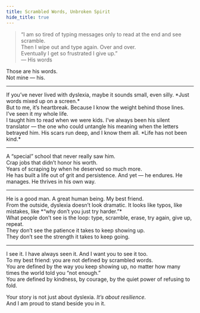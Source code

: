 ```yaml
---
title: Scrambled Words, Unbroken Spirit
hide_title: true
---
```


> “I am so tired of typing messages only to read at the end and see scramble. <br>
> Then I wipe out and type again. Over and over. <br>
> Eventually I get so frustrated I give up.”<br>
> — His words  

<p class="lede">Those are his words.<br>Not mine — his.</p>

<hr class="section-line">
If you’ve never lived with dyslexia, maybe it sounds small, even silly. *Just words mixed up on a screen.*<br>
But to me, it’s heartbreak. Because I know the weight behind those lines. I’ve seen it my whole life.<br>  
I taught him to read when we were kids. I’ve always been his silent translator — the one who could untangle his meaning when the letters betrayed him.  
His scars run deep, and I know them all. *Life has not been kind.*  
<hr class="section-line">
A “special” school that never really saw him.<br>
Crap jobs that didn’t honor his worth.<br>
Years of scraping by when he deserved so much more.<br>
He has built a life out of grit and persistence. And yet — he endures. He manages. He thrives in his own way.<br>

<hr class="section-line">
He is a good man. A great human being. My best friend.<br>
From the outside, dyslexia doesn’t look dramatic. It looks like typos, like mistakes, like *“why don’t you just try harder.”*<br>
What people don’t see is the loop: type, scramble, erase, try again, give up, repeat.<br>
They don’t see the patience it takes to keep showing up.<br>
They don’t see the strength it takes to keep going.  
<hr class="section-line">
I see it. I have always seen it. And I want you to see it too.<br>
To my best friend: you are not defined by <span class="empathy">scrambled words</span>.<br>You are defined by the way you keep showing up, no matter how many times the world told you “not enough.”<br>
You are defined by kindness, by courage, by the quiet power of refusing to fold.  

Your story is not just about dyslexia. *It’s about resilience.*<br>
And I am proud to stand beside you in it.



